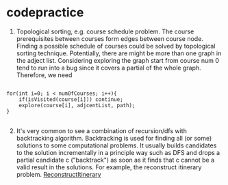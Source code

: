 # codepractice
1) Topological sorting, e.g. course schedule problem.
The course prerequisites between courses form edges between course node. Finding a possible schedule of courses could be solved by topological sorting technique. Potentially, there are might be more than one graph in the adject list. Considering exploring the graph start from course num 0 tend to run into a bug since it covers a partial of the whole graph. Therefore, we need
<pre>
<code>
for(int i=0; i &lt; numOfCourses; i++){
    if(isVisited(course[i])) continue;
    explore(course[i], adjcentList, path);
}
</code>
</pre>

2) It's very common to see a combination of recursion/dfs with backtracking algorithm.
Backtracking is used for finding all (or some) solutions to some computational problems. It usually builds candidates to the solution
incrementally in a principle way such as DFS and drops a partial candidate c ("backtrack") as soon as it finds that c cannot 
be a valid result in the solutions. For example, the reconstruct itinerary problem.
<a href="https://github.com/tmw507/codepractice/blob/master/ReconstructItinerary.java"> ReconstructItinerary </a>

